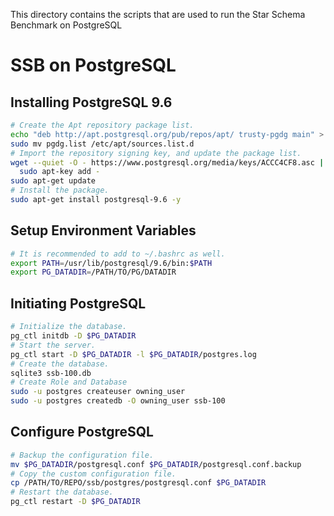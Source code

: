 This directory contains the scripts that are used to run the Star Schema Benchmark on PostgreSQL

# SSB on PostgreSQL

## Installing PostgreSQL 9.6

```bash
# Create the Apt repository package list.
echo "deb http://apt.postgresql.org/pub/repos/apt/ trusty-pgdg main" > pgdg.list
sudo mv pgdg.list /etc/apt/sources.list.d
# Import the repository signing key, and update the package list.
wget --quiet -O - https://www.postgresql.org/media/keys/ACCC4CF8.asc | \
  sudo apt-key add -
sudo apt-get update
# Install the package.
sudo apt-get install postgresql-9.6 -y
```

## Setup Environment Variables
```bash
# It is recommended to add to ~/.bashrc as well.
export PATH=/usr/lib/postgresql/9.6/bin:$PATH
export PG_DATADIR=/PATH/TO/PG/DATADIR
```

## Initiating PostgreSQL
```bash
# Initialize the database.
pg_ctl initdb -D $PG_DATADIR
# Start the server.
pg_ctl start -D $PG_DATADIR -l $PG_DATADIR/postgres.log
# Create the database.
sqlite3 ssb-100.db
# Create Role and Database
sudo -u postgres createuser owning_user
sudo -u postgres createdb -O owning_user ssb-100
```

## Configure PostgreSQL
```bash
# Backup the configuration file.
mv $PG_DATADIR/postgresql.conf $PG_DATADIR/postgresql.conf.backup
# Copy the custom configuration file.
cp /PATH/TO/REPO/ssb/postgres/postgresql.conf $PG_DATADIR
# Restart the database.
pg_ctl restart -D $PG_DATADIR
```
